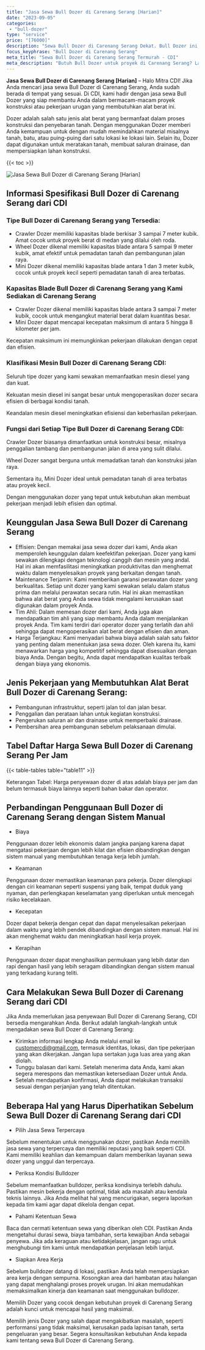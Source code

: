 ```yaml
---
title: "Jasa Sewa Bull Dozer di Carenang Serang [Harian]"
date: "2023-09-05"
categories:
 - "bull-dozer"
type: "service"
price: "[76000]"
description: "Sewa Bull Dozer di Carenang Serang Dekat. Bull Dozer ini merupakan pilihan tepat dalam proyek pembangunan sebagai peralatan konstruksi powerful dan produktif. Dapatkan informasi lengkap dengan menghubungi kami."
focus_keyphrase: "Bull Dozer di Carenang Serang"
meta_title: "Sewa Bull Dozer di Carenang Serang Termurah - CDI"
meta_description: "Butuh Bull Dozer untuk proyek di Carenang Serang? Layanan profesional kami siap melayani dengan solusi optimal. Dapatkan penawaran sekarang."
---
```


**Jasa Sewa Bull Dozer di Carenang Serang [Harian]** – Halo Mitra CDI! Jika Anda mencari jasa sewa Bull Dozer di Carenang Serang, Anda sudah berada di tempat yang sesuai. Di CDI, kami hadir dengan jasa sewa Bull Dozer yang siap membantu Anda dalam bermacam-macam proyek konstruksi atau pekerjaan urugan yang membutuhkan alat berat ini.

Dozer adalah salah satu jenis alat berat yang bermanfaat dalam proses konstruksi dan penyebaran tanah. Dengan menggunakan Dozer memberi Anda kemampuan untuk dengan mudah memindahkan material misalnya tanah, batu, atau puing-puing dari satu lokasi ke lokasi lain. Selain itu, Dozer dapat digunakan untuk meratakan tanah, membuat saluran drainase, dan mempersiapkan lahan konstruksi.

{{< toc >}}

![Jasa Sewa Bull Dozer di Carenang Serang [Harian]](/images/bull-dozer/bull-dozer-08.jpg)

## Informasi Spesifikasi Bull Dozer di Carenang Serang dari CDI

### Tipe Bull Dozer di Carenang Serang yang Tersedia:

*   Crawler Dozer memiliki kapasitas blade berkisar 3 sampai 7 meter kubik. Amat cocok untuk proyek berat di medan yang dilalui oleh roda.
*   Wheel Dozer dikenal memiliki kapasitas blade antara 5 sampai 9 meter kubik, amat efektif untuk pemadatan tanah dan pembangunan jalan raya.
*   Mini Dozer dikenal memiliki kapasitas blade antara 1 dan 3 meter kubik, cocok untuk proyek kecil seperti pemadatan tanah di area terbatas.

### Kapasitas Blade Bull Dozer di Carenang Serang yang Kami Sediakan di Carenang Serang

*   Crawler Dozer dikenal memiliki kapasitas blade antara 3 sampai 7 meter kubik, cocok untuk mengangkut material berat dalam kuantitas besar.
*   Mini Dozer dapat mencapai kecepatan maksimum di antara 5 hingga 8 kilometer per jam.

Kecepatan maksimum ini memungkinkan pekerjaan dilakukan dengan cepat dan efisien.

### Klasifikasi Mesin Bull Dozer di Carenang Serang CDI:

Seluruh tipe dozer yang kami sewakan memanfaatkan mesin diesel yang dan kuat.

Kekuatan mesin diesel ini sangat besar untuk mengoperasikan dozer secara efisien di berbagai kondisi tanah.

Keandalan mesin diesel meningkatkan efisiensi dan keberhasilan pekerjaan.

### Fungsi dari Setiap Tipe Bull Dozer di Carenang Serang CDI:

Crawler Dozer biasanya dimanfaatkan untuk konstruksi besar, misalnya penggalian tambang dan pembangunan jalan di area yang sulit dilalui.

Wheel Dozer sangat berguna untuk memadatkan tanah dan konstruksi jalan raya.

Sementara itu, Mini Dozer ideal untuk pemadatan tanah di area terbatas atau proyek kecil.

Dengan menggunakan dozer yang tepat untuk kebutuhan akan membuat pekerjaan menjadi lebih efisien dan optimal.

## Keunggulan Jasa Sewa Bull Dozer di Carenang Serang

*   Effisien: Dengan memakai jasa sewa dozer dari kami, Anda akan memperoleh keunggulan dalam keefektifan pekerjaan. Dozer yang kami sewakan dilengkapi dengan teknologi canggih dan mesin yang andal. Hal ini akan memfasilitasi meningkatkan produktivitas dan menghemat waktu dalam menyelesaikan proyek yang berkaitan dengan tanah.
*   Maintenance Terjamin: Kami memberikan garansi perawatan dozer yang berkualitas. Setiap unit dozer yang kami sewakan selalu dalam status prima dan melalui perawatan secara rutin. Hal ini akan memastikan bahwa alat berat yang Anda sewa tidak mengalami kerusakan saat digunakan dalam proyek Anda.
*   Tim Ahli: Dalam memesan dozer dari kami, Anda juga akan mendapatkan tim ahli yang siap membantu Anda dalam menjalankan proyek Anda. Tim kami terdiri dari operator dozer yang terlatih dan ahli sehingga dapat mengoperasikan alat berat dengan efisien dan aman.
*   Harga Terjangkau: Kami menyadari bahwa biaya adalah salah satu faktor yang penting dalam menentukan jasa sewa dozer. Oleh karena itu, kami menawarkan harga yang kompetitif sehingga dapat disesuaikan dengan biaya Anda. Dengan begitu, Anda dapat mendapatkan kualitas terbaik dengan biaya yang ekonomis.

## Jenis Pekerjaan yang Membutuhkan Alat Berat Bull Dozer di Carenang Serang:

*   Pembangunan infrastruktur, seperti jalan tol dan jalan besar.
*   Penggalian dan perataan lahan untuk kegiatan konstruksi.
*   Pengerukan saluran air dan drainase untuk memperbaiki drainase.
*   Pembersihan area pembangunan sebelum pelaksanaan dimulai.

## Tabel Daftar Harga Sewa Bull Dozer di Carenang Serang Per Jam

{{< table-tables table="table11" >}}

Keterangan Tabel: Harga penyewaan dozer di atas adalah biaya per jam dan belum termasuk biaya lainnya seperti bahan bakar dan operator.

## Perbandingan Penggunaan Bull Dozer di Carenang Serang dengan Sistem Manual

*   Biaya

Penggunaan dozer lebih ekonomis dalam jangka panjang karena dapat mengatasi pekerjaan dengan lebih kilat dan efisien dibandingkan dengan sistem manual yang membutuhkan tenaga kerja lebih jumlah.
*   Keamanan

Penggunaan dozer memastikan keamanan para pekerja. Dozer dilengkapi dengan ciri keamanan seperti suspensi yang baik, tempat duduk yang nyaman, dan perlengkapan keselamatan yang diperlukan untuk mencegah risiko kecelakaan.
*   Kecepatan

Dozer dapat bekerja dengan cepat dan dapat menyelesaikan pekerjaan dalam waktu yang lebih pendek dibandingkan dengan sistem manual. Hal ini akan menghemat waktu dan meningkatkan hasil kerja proyek.
*   Kerapihan

Penggunaan dozer dapat menghasilkan permukaan yang lebih datar dan rapi dengan hasil yang lebih seragam dibandingkan dengan sistem manual yang terkadang kurang teliti.

## Cara Melakukan Sewa Bull Dozer di Carenang Serang dari CDI

Jika Anda memerlukan jasa penyewaan Bull Dozer di Carenang Serang, CDI bersedia mengarahkan Anda. Berikut adalah langkah-langkah untuk mengadakan sewa Bull Dozer di Carenang Serang:

*   Kirimkan informasi lengkap Anda melalui email ke customercdi@gmail.com, termasuk identitas, lokasi, dan tipe pekerjaan yang akan dikerjakan. Jangan lupa sertakan juga luas area yang akan diolah.
*   Tunggu balasan dari kami. Setelah menerima data Anda, kami akan segera merespons dan memastikan ketersediaan Dozer untuk Anda.
*   Setelah mendapatkan konfirmasi, Anda dapat melakukan transaksi sesuai dengan perjanjian yang telah ditentukan.

## Beberapa Hal yang Harus Diperhatikan Sebelum Sewa Bull Dozer di Carenang Serang dari CDI

*   Pilih Jasa Sewa Terpercaya

Sebelum menentukan untuk menggunakan dozer, pastikan Anda memilih jasa sewa yang terpercaya dan memiliki reputasi yang baik seperti CDI. Kami memiliki keahlian dan kemampuan dalam memberikan layanan sewa dozer yang unggul dan terpercaya.
*   Periksa Kondisi Bulldozer

Sebelum memanfaatkan bulldozer, periksa kondisinya terlebih dahulu. Pastikan mesin bekerja dengan optimal, tidak ada masalah atau kendala teknis lainnya. Jika Anda melihat hal yang mencurigakan, segera laporkan kepada tim kami agar dapat dikelola dengan cepat.
*   Pahami Ketentuan Sewa

Baca dan cermati ketentuan sewa yang diberikan oleh CDI. Pastikan Anda mengetahui durasi sewa, biaya tambahan, serta kewajiban Anda sebagai penyewa. Jika ada keraguan atau ketidakjelasan, jangan ragu untuk menghubungi tim kami untuk mendapatkan penjelasan lebih lanjut.
*   Siapkan Area Kerja

Sebelum bulldozer datang di lokasi, pastikan Anda telah mempersiapkan area kerja dengan sempurna. Kosongkan area dari hambatan atau halangan yang dapat menghalangi proses proyek urugan. Ini akan memudahkan memaksimalkan kinerja dan keamanan saat menggunakan bulldozer.

Memilih Dozer yang cocok dengan kebutuhan proyek di Carenang Serang adalah kunci untuk mencapai hasil yang maksimal.

Memilih jenis Dozer yang salah dapat mengakibatkan masalah, seperti performansi yang tidak maksimal, kerusakan pada lapisan tanah, serta pengeluaran yang besar. Segera konsultasikan kebutuhan Anda kepada kami tentang sewa Bull Dozer di Carenang Serang.
